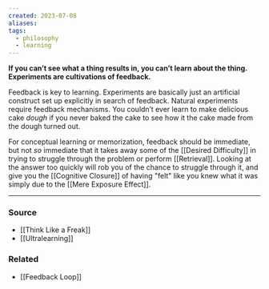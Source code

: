 ```yaml
---
created: 2023-07-08
aliases: 
tags:
  - philosophy
  - learning
---
```

**If you can’t see what a thing results in, you can’t learn about the thing. Experiments are cultivations of feedback.**

Feedback is key to learning. Experiments are basically just an artificial construct set up explicitly in search of feedback. Natural experiments require feedback mechanisms. You couldn’t ever learn to make delicious cake *dough* if you never baked the cake to see how it the cake made from the dough turned out.

For conceptual learning or memorization, feedback should be immediate, but not *so* immediate that it takes away some of the [[Desired Difficulty]] in trying to struggle through the problem or perform [[Retrieval]]. Looking at the answer too quickly will rob you of the chance to struggle through it, and give you the [[Cognitive Closure]] of having "felt" like you knew what it was simply due to the [[Mere Exposure Effect]].

****
### Source
- [[Think Like a Freak]]
- [[Ultralearning]]

### Related
- [[Feedback Loop]]